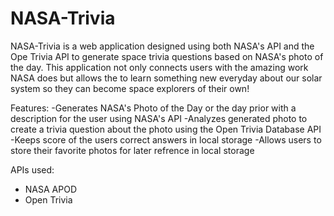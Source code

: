
# NASA-Trivia
NASA-Trivia is a web application designed using both NASA's API and the Ope Trivia API to generate space trivia questions based on NASA's photo of the day. This application not only connects users with the amazing work NASA does but allows the to learn something new everyday about our solar system so they can become space explorers of their own! 

Features:
 -Generates NASA's Photo of the Day or the day prior with a description for the user using NASA's API
 -Analyzes generated photo to create a trivia question about the photo using the Open Trivia Database API
 -Keeps score of the users correct answers in local storage
 -Allows users to store their favorite photos for later refrence in local storage


APIs used: 
- NASA APOD
- Open Trivia  
